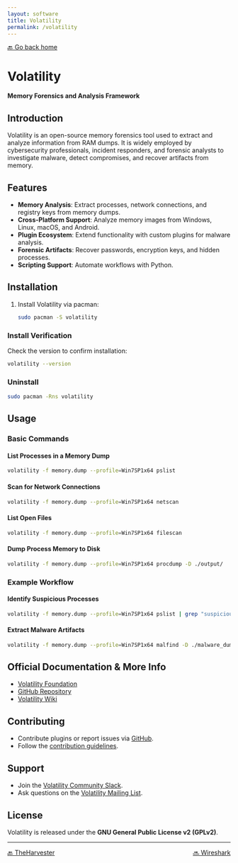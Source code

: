 ```yaml
---
layout: software
title: Volatility
permalink: /volatility
---
```


[🔙 Go back home](/OwlArchRepo/)

# Volatility  
**Memory Forensics and Analysis Framework**

## Introduction  
Volatility is an open-source memory forensics tool used to extract and analyze information from RAM dumps. It is widely employed by cybersecurity professionals, incident responders, and forensic analysts to investigate malware, detect compromises, and recover artifacts from memory.

## Features  
- **Memory Analysis**: Extract processes, network connections, and registry keys from memory dumps.  
- **Cross-Platform Support**: Analyze memory images from Windows, Linux, macOS, and Android.  
- **Plugin Ecosystem**: Extend functionality with custom plugins for malware analysis.  
- **Forensic Artifacts**: Recover passwords, encryption keys, and hidden processes.  
- **Scripting Support**: Automate workflows with Python.  

## Installation  

1. Install Volatility via pacman:  
   ```sh  
   sudo pacman -S volatility  
   ```  

### Install Verification  
Check the version to confirm installation:  
```sh  
volatility --version  
```  

### Uninstall  
```sh  
sudo pacman -Rns volatility  
```  

## Usage  

### Basic Commands  

#### List Processes in a Memory Dump  
```sh  
volatility -f memory.dump --profile=Win7SP1x64 pslist  
```  

#### Scan for Network Connections  
```sh  
volatility -f memory.dump --profile=Win7SP1x64 netscan  
```  

#### List Open Files  
```sh  
volatility -f memory.dump --profile=Win7SP1x64 filescan  
```  

#### Dump Process Memory to Disk  
```sh  
volatility -f memory.dump --profile=Win7SP1x64 procdump -D ./output/  
```  

### Example Workflow  

#### Identify Suspicious Processes  
```sh  
volatility -f memory.dump --profile=Win7SP1x64 pslist | grep "suspicious_process"  
```  

#### Extract Malware Artifacts  
```sh  
volatility -f memory.dump --profile=Win7SP1x64 malfind -D ./malware_dumps/  
```  

## Official Documentation & More Info  
- [Volatility Foundation](https://www.volatilityfoundation.org/)  
- [GitHub Repository](https://github.com/volatilityfoundation/volatility)  
- [Volatility Wiki](https://github.com/volatilityfoundation/volatility/wiki)  

## Contributing  
- Contribute plugins or report issues via [GitHub](https://github.com/volatilityfoundation/volatility).  
- Follow the [contribution guidelines](https://github.com/volatilityfoundation/volatility/blob/master/CONTRIBUTING.md).  

## Support  
- Join the [Volatility Community Slack](https://volatility.slack.com/).  
- Ask questions on the [Volatility Mailing List](https://lists.volatilityfoundation.org/mailman/listinfo).  

## License  
Volatility is released under the **GNU General Public License v2 (GPLv2)**.  

---

<div style="display: flex; justify-content: space-between;">
  <a href="theharvester">🔙 TheHarvester</a>
  <a href="wireshark">🔜 Wireshark</a>
</div>
